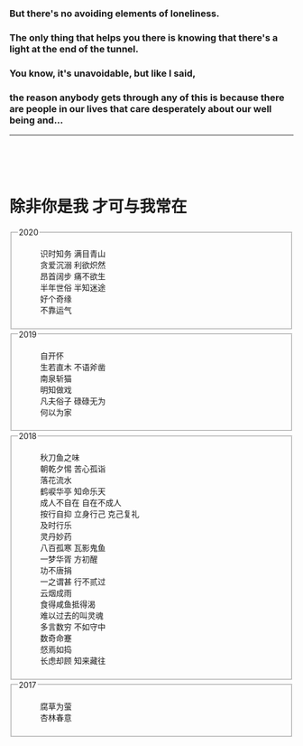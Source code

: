 ### But there's no avoiding elements of loneliness.

### The only thing that helps you there is knowing that there's a light at the end of the tunnel.

### You know, it's unavoidable, but like I said,  

### the reason anybody gets through any of this is because there are people in our lives that care desperately about our well being and...

---
<br>
<br>
<br>

# 除非你是我 才可与我常在

<fieldset>
  <legend>2020</legend>
  <dl>
    <dd title="2020-11-26 19:43">识时知务 满目青山</dd>
    <dd title="2020-11-04 18:57">贪爱沉溺 利欲炽然</dd>
    <dd title="2020-08-12 00:26">昂首阔步 痛不欲生</dd>
    <dd title="2020-02-05 11:58">半年世俗 半知迷途</dd>
    <dd title="2020-01-17 20:49">好个奇缘</dd>
    <dd title="2020-01-10 23:07">不靠运气</dd>
  </dl>
</fieldset>
<fieldset>
  <legend>2019</legend>
  <dl>
    <dd title="2019-12-30 10:26">自开怀</dd>
    <dd title="2019-12-10 23:06">生若直木 不语斧凿</dd>
    <dd title="2019-12-09 11:25">南泉斩猫</dd>
    <dd title="2019-12-07 12:24">明知做戏</dd>
    <dd title="2019-11-09 22:08">凡夫俗子 碌碌无为</dd>
    <dd title="2019-05-01 22:29">何以为家</dd>
  </dl>
</fieldset>
<fieldset>
  <legend>2018</legend>
  <dl>
    <dd title="2018-12-20 23:10">秋刀鱼之味</dd>
    <dd title="2018-12-12 18:49">朝乾夕惕 苦心孤诣</dd>
    <dd title="2018-12-05 19:23">落花流水</dd>
    <dd title="2018-11-07 12:47">鹤唳华亭 知命乐天</dd>
    <dd title="2018-10-02 23:17">成人不自在 自在不成人</dd>
    <dd title="2018-09-17 09:01">按行自抑 立身行己 克己复礼</dd>
    <dd title="2018-09-11 08:51">及时行乐</dd>
    <dd title="2018-08-25 02:40">灵丹妙药</dd>
    <dd title="2018-08-10 02:31">八百孤寒 瓦影鬼鱼</dd>
    <dd title="2018-07-29 12:00">一梦华胥 方初醒</dd>
    <dd title="2018-07-12 09:07">功不唐捐</dd>
    <dd title="2018-06-26 23:29">一之谓甚 行不贰过</dd>
    <dd title="2018-06-02 18:45">云烟成雨</dd>
    <dd title="2018-04-22 12:16">食得咸鱼抵得渴</dd>
    <dd title="2018-03-31 00:33">难以过去的叫灵魂</dd>
    <dd title="2018-03-13 11:13">多言数穷 不如守中</dd>
    <dd title="2018-02-23 01:59">数奇命蹇</dd>
    <dd title="2018-02-01 19:15">惄焉如捣</dd>
    <dd title="2018-01-21 15:08">长虑却顾 知来藏往</dd>
  </dl>
</fieldset>
<fieldset>
  <legend>2017</legend>
  <dl>
    <dd title="2017-06-14 00:09">腐草为萤</dd>
    <dd title="2017-06-06 08:15">杏林春意</dd>
  </dl>
</fieldset>